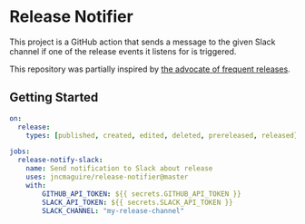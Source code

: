 # Release Notifier

This project is a GitHub action that sends a message to the given Slack channel if one of the release events it listens for is triggered.

This repository was partially inspired by [the advocate of frequent releases][Patti LaBelle].

## Getting Started


```yaml
on:
  release:
    types: [published, created, edited, deleted, prereleased, released]

jobs:
  release-notify-slack:    
    name: Send notification to Slack about release
    uses: jncmaguire/release-notifier@master
    with:
        GITHUB_API_TOKEN: ${{ secrets.GITHUB_API_TOKEN }}
        SLACK_API_TOKEN: ${{ secrets.SLACK_API_TOKEN }}
        SLACK_CHANNEL: "my-release-channel"
```


<!-- References -->
[Slack Webhooks]: https://api.slack.com/messaging/webhooks
[Variables]: https://docs.github.com/en/free-pro-team@latest/actions/learn-github-actions/essential-features-of-github-actions#using-variables-in-your-workflows
[Environment Variables]: https://docs.github.com/en/free-pro-team@latest/actions/reference/environment-variables#default-environment-variables
[Events]: https://docs.github.com/en/free-pro-team@latest/actions/reference/events-that-trigger-workflows#release
[Patti LaBelle]: https://youtu.be/ROIYcZGbfH0